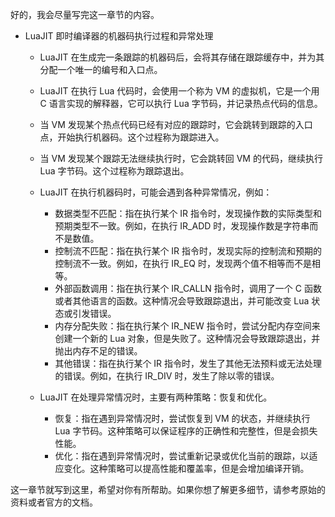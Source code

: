 好的，我会尽量写完这一章节的内容。

- LuaJIT 即时编译器的机器码执行过程和异常处理

  - LuaJIT 在生成完一条跟踪的机器码后，会将其存储在跟踪缓存中，并为其分配一个唯一的编号和入口点。
  - LuaJIT 在执行 Lua 代码时，会使用一个称为 VM 的虚拟机，它是一个用 C 语言实现的解释器，它可以执行 Lua 字节码，并记录热点代码的信息。
  - 当 VM 发现某个热点代码已经有对应的跟踪时，它会跳转到跟踪的入口点，开始执行机器码。这个过程称为跟踪进入。
  - 当 VM 发现某个跟踪无法继续执行时，它会跳转回 VM 的代码，继续执行 Lua 字节码。这个过程称为跟踪退出。
  - LuaJIT 在执行机器码时，可能会遇到各种异常情况，例如：
    - 数据类型不匹配：指在执行某个 IR 指令时，发现操作数的实际类型和预期类型不一致。例如，在执行 IR_ADD 时，发现操作数是字符串而不是数值。
    - 控制流不匹配：指在执行某个 IR 指令时，发现实际的控制流和预期的控制流不一致。例如，在执行 IR_EQ 时，发现两个值不相等而不是相等。
    - 外部函数调用：指在执行某个 IR_CALLN 指令时，调用了一个 C 函数或者其他语言的函数。这种情况会导致跟踪退出，并可能改变 Lua 状态或引发错误。
    - 内存分配失败：指在执行某个 IR_NEW 指令时，尝试分配内存空间来创建一个新的 Lua 对象，但是失败了。这种情况会导致跟踪退出，并抛出内存不足的错误。
    - 其他错误：指在执行某个 IR 指令时，发生了其他无法预料或无法处理的错误。例如，在执行 IR_DIV 时，发生了除以零的错误。

  - LuaJIT 在处理异常情况时，主要有两种策略：恢复和优化。
    - 恢复：指在遇到异常情况时，尝试恢复到 VM 的状态，并继续执行 Lua 字节码。这种策略可以保证程序的正确性和完整性，但是会损失性能。
    - 优化：指在遇到异常情况时，尝试重新记录或优化当前的跟踪，以适应变化。这种策略可以提高性能和覆盖率，但是会增加编译开销。

这一章节就写到这里，希望对你有所帮助。如果你想了解更多细节，请参考原始的资料或者官方的文档。